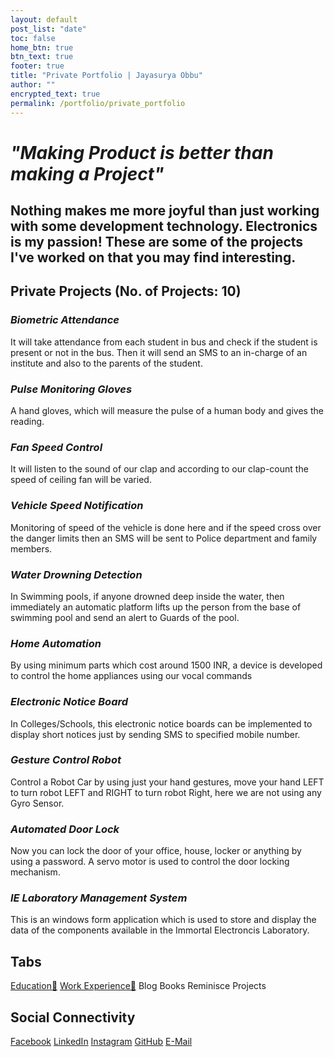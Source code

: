 ```yaml
---
layout: default
post_list: "date"
toc: false
home_btn: true
btn_text: true
footer: true
title: "Private Portfolio | Jayasurya Obbu"
author: ""
encrypted_text: true
permalink: /portfolio/private_portfolio
---
```


# _**"Making Product is better than making a Project"**_ 

## Nothing makes me more joyful than just working with some development technology. Electronics is my passion! These are some of the projects I've worked on that you may find interesting.

## **Private Projects (No. of Projects: 10)**

### _Biometric Attendance_

It will take attendance from each student in bus and check if the student is present or not in the bus. Then it will send an SMS to an in-charge of an institute and also to the parents of the student.

### _Pulse Monitoring Gloves_

A hand gloves, which will measure the pulse of a human body and gives the reading.

### _Fan Speed Control_

It will listen to the sound of our clap and according to our clap-count the speed of ceiling fan will be varied.

### _Vehicle Speed Notification_

Monitoring of speed of the vehicle is done here and if the speed cross over the danger limits then an SMS will be sent to Police department and family members.

### _Water Drowning Detection_

In Swimming pools, if anyone drowned deep inside the water, then immediately an automatic platform lifts up the person from the base of swimming pool and send an alert to Guards of the pool.

### _Home Automation_

By using minimum parts which cost around 1500 INR, a device is developed to control the home appliances using our vocal commands

### _Electronic Notice Board_

In Colleges/Schools, this electronic notice boards can be implemented to display short notices just by sending SMS to specified mobile number.

### _Gesture Control Robot_

Control a Robot Car by using just your hand gestures, move your hand LEFT to turn robot LEFT and RIGHT to turn robot Right, here we are not using any Gyro Sensor.

### _Automated Door Lock_

Now you can lock the door of your office, house, locker or anything by using a password. A servo motor is used to control the door locking mechanism.

### _IE Laboratory Management System_

This is an windows form application which is used to store and display the data of the components available in the Immortal Electroncis Laboratory.

## Tabs

[Education📖](education.md) [Work Experience💼](work-experience.md) Blog Books Reminisce Projects

## Social Connectivity

[Facebook](https://www.facebook.com/jayasurya.obbu/) [LinkedIn](https://www.linkedin.com/in/jayasurya-obbu/) [Instagram](https://www.instagram.com/mr__circuit/) [GitHub](https://github.com/mr-circuit) [E-Mail]( mailto:hello@jayasurya.me)
